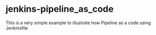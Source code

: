 # jenkins-pipeline_as_code
This is a very simple example to illustrate how Pipeline as a code using Jenkinsfile
